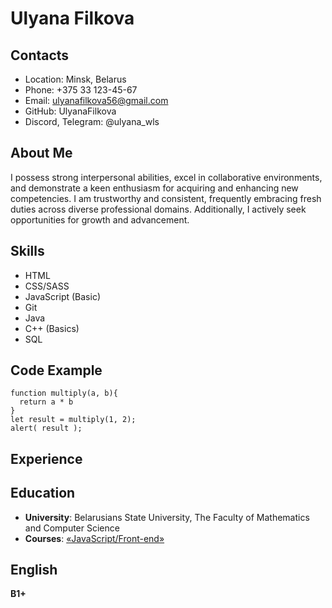 # Ulyana Filkova
## Contacts
* Location: Minsk, Belarus
* Phone: +375 33 123-45-67
* Email: ulyanafilkova56@gmail.com
* GitHub: UlyanaFilkova
* Discord, Telegram: @ulyana_wls
## About Me
I possess strong interpersonal abilities, excel in collaborative environments, and demonstrate a keen enthusiasm for acquiring and enhancing new competencies. I am trustworthy and consistent, frequently embracing fresh duties across diverse professional domains. Additionally, I actively seek opportunities for growth and advancement.
## Skills
* HTML
* CSS/SASS
* JavaScript (Basic)
* Git
* Java
* C++ (Basics)
* SQL
## Code Example
```
function multiply(a, b){
  return a * b
}
let result = multiply(1, 2);
alert( result );
```
## Experience
## Education
* **University**: Belarusians State University, The Faculty of Mathematics and Computer Science
* **Courses**: [«JavaScript/Front-end»](https://rs.school/js/)
## English
**B1+**
